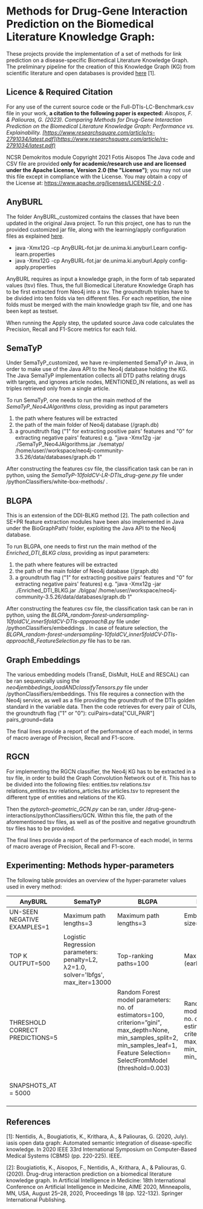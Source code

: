 # Methods for Drug-Gene Interaction Prediction on the Biomedical Literature Knowledge Graph:

These projects provide the implementation of a set of methods for link prediction on a disease-specific Biomedical Literature Knowledge Graph. The preliminary pipeline for the creation of this Knowledge Graph (KG) from scientific literature and open databases is provided [here](https://github.com/tasosnent/iASiS_WP4_java_modules) [1].

## Licence & Required Citation
For any use of the current source code or the Full-DTIs-LC-Benchmark.csv file in your work, **a citation to the following paper is expected:**
*Aisopos, F. & Paliouras, G. (2023). Comparing Methods for Drug-Gene Interaction Prediction on the Biomedical Literature Knowledge Graph: Performance vs. Explainability. [https://www.researchsquare.com/article/rs-2791034/latest.pdf](https://www.researchsquare.com/article/rs-2791034/latest.pdf)*

NCSR Demokritos module Copyright 2021 Fotis Aisopos
The Java code and CSV file are provided **only for academic/research use and are licensed under the Apache License, Version 2.0 (the "License")**; you may not use this file except in compliance with the License. You may obtain a copy of the License at: https://www.apache.org/licenses/LICENSE-2.0 .


## AnyBURL
The folder AnyBURL_customized contains the classes that have been updated in the original Java project. To run this project, one has to run the provided customized jar file, along with the learning/apply configuration files as explained  [here](https://web.informatik.uni-mannheim.de/AnyBURL). 
* java -Xmx12G -cp AnyBURL-fot.jar de.unima.ki.anyburl.Learn config-learn.properties
* java -Xmx12G -cp AnyBURL-fot.jar de.unima.ki.anyburl.Apply config-apply.properties

AnyBURL requires as input a knowledge graph, in the form of tab separated values (tsv) files. Thus, the full Biomedical Literature Knowledge Graph has to be first extracted from Neo4j into a tsv. The groundtruth triples have to be divided into ten folds via ten different files. For each repetition, the nine folds must be merged with the main knowledge graph tsv file, and one has been kept as testset. 

When running the Apply step, the updated source Java code calculates the Precision, Recall and F1-Score metrics for each fold.

## SemaTyP 
Under SemaTyP_customized, we have re-implemented SemaTyP in Java, in order to make use of the Java API to the Neo4j database holding the KG. The Java SemaTyP implementation collects all DTD paths relating drugs with targets, and ignores article nodes, MENTIONED_IN relations, as well as triples retrieved only from a single article.

To run SemaTyP, one needs to run the main method of the *SemaTyP_Neo4JAlgorithms class*, providing as input parameters 
1. the path where features will be extracted
2. the path of the main folder of Neo4j database (/graph.db)
3. a groundtruth flag ("1" for extracting positive pairs' features and "0" for extracting negative pairs' features)
e.g. "java -Xmx12g -jar ./SemaTyP_Neo4JAlgorithms.jar ./sematyp/ /home/user//workspace/neo4j-community-3.5.26/data/databases/graph.db 1"

After constructing the features csv file, the classification task can be ran in python, using the *SemaTyP-10foldCV-LR-DTIs_drug-gene.py* file under /pythonClassifiers/white-box-methods/ .

## BLGPA
This is an extension of the DDI-BLKG method [2]. The path collection and SE+PR feature extraction modules have been also implemented in Java under the BioGraphPath/ folder, exploiting the Java API to the Neo4j database. 

To run BLGPA, one needs to first run the main method of the *Enriched_DTI_BLKG class*, providing as input parameters: 
1. the path where features will be extracted
2. the path of the main folder of Neo4j database (/graph.db) 
3. a groundtruth flag ("1" for extracting positive pairs' features and "0" for extracting negative pairs' features)
e.g. "java -Xmx12g -jar ./Enriched_DTI_BLKG.jar ./blgpa/ /home/user//workspace/neo4j-community-3.5.26/data/databases/graph.db 1"


After constructing the features csv file, the classification task can be ran in python, using the *BLGPA_random-forest-undersampling-10foldCV_inner5foldCV-DTIs-approachB.py* file under /pythonClassifiers/embeddings . In case of feature selection, the *BLGPA_random-forest-undersampling-10foldCV_inner5foldCV-DTIs-approachB_FeatureSelection.py* file has to be ran.

## Graph Embeddings
The various embedding models (TransE, DisMult, HoLE and RESCAL) can be ran sequencially using the *neo4jembbedings_loadANDclassifyTensors.py* file under /pythonClassifiers/embeddings. This file requires a connection with the Neo4j service, as well as a file providing the groundtruth of the DTIs golden standard in the variable data.
Then the code retrieves for every pair of CUIs, the groundtruth flag ("1" or "0"):
cuiPairs=data["CUI_PAIR"]
pairs_ground=data

The final lines provide a report of the performance of each model, in terms of macro average of Precision, Recall and F1-score.

## RGCN
For implementing the RGCN classifier, the Neo4j KG has to be extracted in a tsv file, in order to build the Graph Convolution Network out of it. This has to be divided into the following files:
entities.tsv
relations.tsv
relations_entities.tsv
relations_articles.tsv
articles.tsv
to represent the different type of entities and relations of the KG.

Then the *pytorch-geometric_GCN.py* can be ran, under /drug-gene-interactions/pythonClassifiers/GCN.
Within this file, the path of the aforementioned tsv files, as well as of the  positive and negative groundtruth tsv files has to be provided.

The final lines provide a report of the performance of each model, in terms of macro average of Precision, Recall and F1-score.


## Experimenting: Methods hyper-parameters

The following table provides an overview of the hyper-parameter values used in every method:

| AnyBURL                              | SemaTyP                                              | BLGPA | Embeddings |  RGCN |
| ------------------------------------ | ---------------------------------------------------- | ----- | ---------- | ----- |
| UN-SEEN NEGATIVE EXAMPLES=1          | Maximum path lengths=3                             |  Maximum path lengths=3     | Εmbedding size=100  | Encoder hidden layers=100 |
| TOP K OUTPUT=500                     | Logistic Regression parameters: penalty=L2, λ2=1.0, solver='lbfgs', max_iter=13000             |  Top-ranking paths=100     |  Max epoxhs=100 (early stop option)  | Decoder=DistMult |
| THRESHOLD CORRECT PREDICTIONS=5      |    |   Random Forest model parameters: no. of estimators=100, criterion=”gini”, max_depth=None, min_samples_split=2, min_samples_leaf=1, Feature Selection= SelectFromModel (threshold=0.003)    |  Random Forest model parameters: no. of estimators=100, criterion=”gini”, max_depth=None, min_samples_split=2, min_samples_leaf=1  | Optimizer = Adam optimization (learning_rate=0.01) |
| SNAPSHOTS_AT = 5000                  |  |  |  | Max epochs=15 / 50  (applied for 1:10 / 1:54 ratios respectively) |

   
       
## References
[1]:  Nentidis, A., Bougiatiotis, K., Krithara, A., & Paliouras, G. (2020, July). iasis open data graph: Automated semantic integration of disease-specific knowledge. In 2020 IEEE 33rd International Symposium on Computer-Based Medical Systems (CBMS) (pp. 220-225). IEEE.

[2]: Bougiatiotis, K., Aisopos, F., Nentidis, A., Krithara, A., & Paliouras, G. (2020). Drug-drug interaction prediction on a biomedical literature knowledge graph. In Artificial Intelligence in Medicine: 18th International Conference on Artificial Intelligence in Medicine, AIME 2020, Minneapolis, MN, USA, August 25–28, 2020, Proceedings 18 (pp. 122-132). Springer International Publishing.
